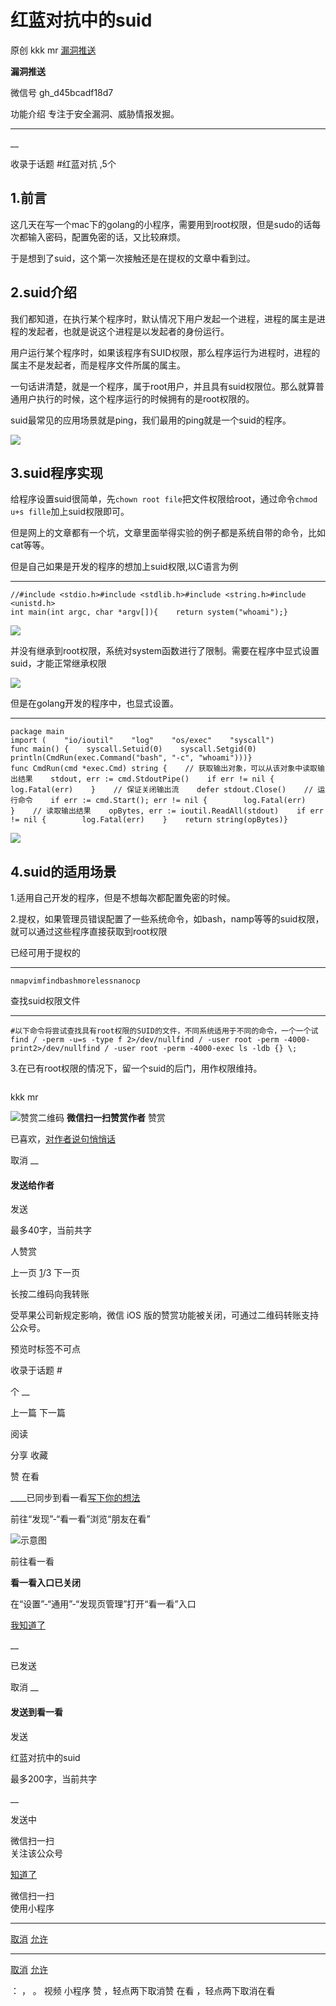 #  红蓝对抗中的suid

原创 kkk mr [ 漏洞推送 ](javascript:void\(0\);)

**漏洞推送** ![]()

微信号 gh_d45bcadf18d7

功能介绍 专注于安全漏洞、威胁情报发掘。

____

__

收录于话题 #红蓝对抗 ,5个

## 1.前言

这几天在写一个mac下的golang的小程序，需要用到root权限，但是sudo的话每次都输入密码，配置免密的话，又比较麻烦。

于是想到了suid，这个第一次接触还是在提权的文章中看到过。

## 2.suid介绍

我们都知道，在执行某个程序时，默认情况下用户发起一个进程，进程的属主是进程的发起者，也就是说这个进程是以发起者的身份运行。

用户运行某个程序时，如果该程序有SUID权限，那么程序运行为进程时，进程的属主不是发起者，而是程序文件所属的属主。

一句话讲清楚，就是一个程序，属于root用户，并且具有suid权限位。那么就算普通用户执行的时候，这个程序运行的时候拥有的是root权限的。

suid最常见的应用场景就是ping，我们最用的ping就是一个suid的程序。

![](http://hk-proxy.gitwarp.com/https://raw.githubusercontent.com/tuchuang9/tc1/refs/heads/main/public/20210908123851.png)

## 3.suid程序实现

给程序设置suid很简单，先`chown root file`把文件权限给root，通过命令`chmod u+s fille`加上suid权限即可。

但是网上的文章都有一个坑，文章里面举得实验的例子都是系统自带的命令，比如cat等等。

但是自己如果是开发的程序的想加上suid权限,以C语言为例

  *   *   *   *   *   *   *   *   * 

    
    
    //#include <stdio.h>#include <stdlib.h>#include <string.h>#include <unistd.h>  
    int main(int argc, char *argv[]){    return system("whoami");}

![](http://hk-proxy.gitwarp.com/https://raw.githubusercontent.com/tuchuang9/tc1/refs/heads/main/public/20210908123852.png)

并没有继承到root权限，系统对system函数进行了限制。需要在程序中显式设置suid，才能正常继承权限

![](http://hk-proxy.gitwarp.com/https://raw.githubusercontent.com/tuchuang9/tc1/refs/heads/main/public/20210908123853.png)

但是在golang开发的程序中，也显式设置。

  *   *   *   *   *   *   *   *   *   *   *   *   *   *   *   *   *   *   *   *   *   *   *   *   *   *   *   *   *   *   *   *   *   *   * 

    
    
    package main  
    import (    "io/ioutil"    "log"    "os/exec"    "syscall")  
    func main() {    syscall.Setuid(0)    syscall.Setgid(0)    println(CmdRun(exec.Command("bash", "-c", "whoami")))}  
    func CmdRun(cmd *exec.Cmd) string {    // 获取输出对象，可以从该对象中读取输出结果    stdout, err := cmd.StdoutPipe()    if err != nil {        log.Fatal(err)    }    // 保证关闭输出流    defer stdout.Close()    // 运行命令    if err := cmd.Start(); err != nil {        log.Fatal(err)    }    // 读取输出结果    opBytes, err := ioutil.ReadAll(stdout)    if err != nil {        log.Fatal(err)    }    return string(opBytes)}  
    

![](http://hk-proxy.gitwarp.com/https://raw.githubusercontent.com/tuchuang9/tc1/refs/heads/main/public/20210908123854.png)

## 4.suid的适用场景

1.适用自己开发的程序，但是不想每次都配置免密的时候。

2.提权，如果管理员错误配置了一些系统命令，如bash，namp等等的suid权限，就可以通过这些程序直接获取到root权限

已经可用于提权的

  *   *   *   *   *   *   *   * 

    
    
    nmapvimfindbashmorelessnanocp

查找suid权限文件

  *   *   *   * 

    
    
    #以下命令将尝试查找具有root权限的SUID的文件，不同系统适用于不同的命令，一个一个试find / -perm -u=s -type f 2>/dev/nullfind / -user root -perm -4000-print2>/dev/nullfind / -user root -perm -4000-exec ls -ldb {} \;

3.在已有root权限的情况下，留一个suid的后门，用作权限维持。

  

![]()

kkk mr

![赞赏二维码]() **微信扫一扫赞赏作者** 赞赏

已喜欢，[对作者说句悄悄话](javascript:;)

取消 __

#### 发送给作者

发送

最多40字，当前共字

[](javascript:;) 人赞赏

上一页 [1](javascript:;)/3 下一页

长按二维码向我转账

受苹果公司新规定影响，微信 iOS 版的赞赏功能被关闭，可通过二维码转账支持公众号。

预览时标签不可点

收录于话题 #

个 __

上一篇 下一篇

阅读

分享 收藏

赞 在看

____已同步到看一看[写下你的想法](javascript:;)

前往“发现”-“看一看”浏览“朋友在看”

![示意图](//res.wx.qq.com/mmbizwap/zh_CN/htmledition/images/pic/appmsg/pic_like_comment55871f.png)

前往看一看

**看一看入口已关闭**

在“设置”-“通用”-“发现页管理”打开“看一看”入口

[我知道了](javascript:;)

__

已发送

取消 __

####  发送到看一看

发送

红蓝对抗中的suid

最多200字，当前共字

__

发送中

微信扫一扫  
关注该公众号

[知道了](javascript:;)

微信扫一扫  
使用小程序

****

[取消](javascript:void\(0\);) [允许](javascript:void\(0\);)

****

[取消](javascript:void\(0\);) [允许](javascript:void\(0\);)

： ， 。 视频 小程序 赞 ，轻点两下取消赞 在看 ，轻点两下取消在看

